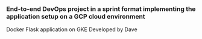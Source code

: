 
### End-to-end DevOps project in a sprint format implementing the application setup on a GCP cloud environment



 
 Docker Flask application on GKE
 Developed by Dave


